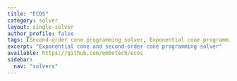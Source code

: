 ```yaml
---
title: "ECOS"
category: solver
layout: single-solver
author_profile: false
tags: [Second-order cone programming solver, Exponential cone programming solver]
excerpt: "Exponential cone and second-order cone programming solver"
available: https://github.com/embotech/ecos
sidebar:
  nav: "solvers"
---
```

